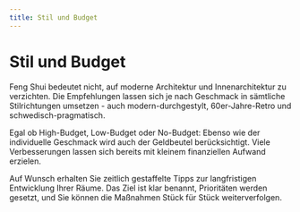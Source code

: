 ```yaml
---
title: Stil und Budget
---
```


# Stil und Budget

Feng Shui bedeutet nicht, auf moderne Architektur und Innenarchitektur zu verzichten. Die Empfehlungen lassen sich je nach Geschmack in sämtliche Stilrichtungen umsetzen - auch modern-durchgestylt, 60er-Jahre-Retro und schwedisch-pragmatisch.

Egal ob High-Budget, Low-Budget oder No-Budget: Ebenso wie der individuelle Geschmack wird auch der Geldbeutel berücksichtigt. Viele Verbesserungen lassen sich bereits mit kleinem finanziellen Aufwand erzielen.

Auf Wunsch erhalten Sie zeitlich gestaffelte Tipps zur langfristigen Entwicklung Ihrer Räume. Das Ziel ist klar benannt, Prioritäten werden gesetzt, und Sie können die Maßnahmen Stück für Stück weiterverfolgen.
